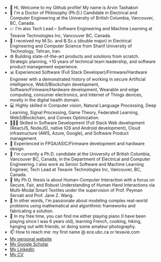 - 👋 Hi, Welcome to my Github profile! My name is Arvin Tashakori
- 🔋 I'm a Doctor of Philosophy (Ph.D.) Candidate in Electrical and Computer Engineering at the University of British Columbia, Vancouver, BC, Canada.
- 📈 I'm also Tech Lead – Software Engineering and Machine Learning at Texavie Technologies Inc, Vancouver BC, Canada.
- 🔋 I received my M.Sc. and B.Sc.s (double major) in Electrical Engineering and Computer Science from Sharif University of Technology, Tehran, Iran.
- ⚙️ Building state-of-the-art products and solutions from scratch. Strategic planning, +10 years of technical team leadership, and software product management experience.
- 📊 Experienced Software (Full Stack Developer)/Firmware/Hardware Engineer with a demonstrated history of working in secure Artificial intelligence, Web3/Blockchain development, Software/Firmware/Hardware development, Wearable and edge computing, consumer electronics, and Internet of Things devices, mostly in the digital health domain.
- 💻 Highly skilled in Computer vision, Natural Language Processing, Deep Learning, Signal Processing, Game Theory, Federated Learning, Web3/Blockchain, and Convex Optimization.
- 👨🏻‍💻 Skilled in Software Development (Full Stack Web development (ReactJS, NodeJS), native IOS and Android development), Cloud infrastructure (AWS, Azure, Google), and Software Product management.
- 🔋 Experienced in FPGA/ASIC/Firmware development and hardware design.
- 🏢 I'm currently a Ph.D. candidate at the University of British Columbia, Vancouver BC, Canada, in the Department of Electrical and Computer Engineering. I also work as Senior Software and Machine Learning Engineer, Tech Lead at Texavie Technologies Inc, Vancouver, BC, Canada.
- 👀 My Ph.D. thesis is about Human-Computer Interaction with a focus on Secure, Fair, and Robust Understanding of Human Hand Interactions via Multi-Modal Smart Textiles under the supervision of Prof. Peyman Servati and Prof. Jane Z. Wang.
- 📝 In other words, I'm passionate about modeling complex real-world problems using mathematical and algorithmic frameworks and fabricating a solution.
- 💞️ In my free time, you can find me either playing piano (I have been playing since I was 6 years old), learning French, cooking, hiking, hanging out with friends, or doing some amateur photography.
- 📫 How to reach me: my first name @ ece.ubc.ca or texavie.com
- [My personal website](https://arvintashakori.com)
- [My Google Scholar](https://scholar.google.com/citations?user=8pFUPnQAAAAJ&hl=en)
- [My LinkedIn](https://www.linkedin.com/in/arvin-tashakori-b2b707aa/)
- [My CV](https://drive.google.com/file/d/1Nsf4i3M3YEWaJrhYXCR1mE2YP4W8K1yY/view)

<!---
arvintashakori/arvintashakori is a ✨ special ✨ repository because its `README.md` (this file) appears on your GitHub profile.
You can click the Preview link to take a look at your changes.
--->

